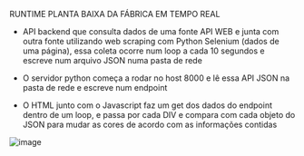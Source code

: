 RUNTIME PLANTA BAIXA DA FÁBRICA EM TEMPO REAL


- API backend que consulta dados de uma fonte API WEB e junta com outra fonte utilizando web scraping com Python Selenium (dados de uma página), essa coleta ocorre num loop a cada 10 segundos e escreve num arquivo JSON numa pasta de rede

- O servidor python começa a rodar no host 8000 e lê essa API JSON na pasta de rede e escreve num endpoint

- O HTML junto com o Javascript faz um get dos dados do endpoint dentro de um loop, e passa por cada DIV e compara com cada objeto do JSON para mudar as cores de acordo com as informações contidas

![image](https://github.com/danielss0n/Runtime-Caldeiraria/assets/82897131/63f8ecb7-34e3-41b1-9736-ff266f3d4cdf)
